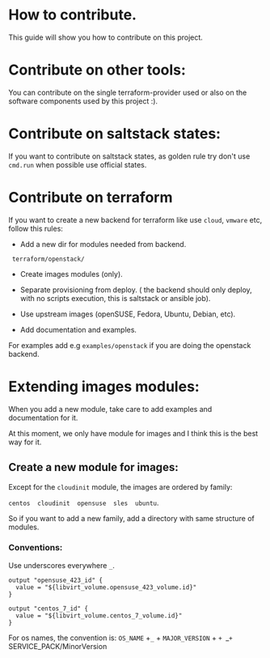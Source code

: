 # How to contribute.

This guide will show you how to contribute on this project.

# Contribute on other tools:

You can contribute on the single terraform-provider used or also on the software components used by this project :).

# Contribute on saltstack states:

If you want to contribute on saltstack states, as golden rule try don't use `cmd.run` when possible use official states.


# Contribute on terraform

If you want to create a new backend for terraform like use `cloud`, `vmware` etc, follow this rules:

* Add a new dir for modules needed from backend.

` terraform/openstack/`

* Create images modules (only).

* Separate provisioning from deploy. 
( the backend should only deploy, with no scripts execution, this is saltstack or ansible job).

* Use upstream images (openSUSE, Fedora, Ubuntu, Debian, etc).

* Add documentation and examples. 

 For examples add e.g `examples/openstack` if you are doing the openstack backend.


# Extending images modules:

When you add a new module, take care to add examples and documentation for it.

At this moment, we only have module for images and I think this is the best way for it.


## Create a new module for images:

Except for the `cloudinit` module, the images are ordered by family:

`centos  cloudinit  opensuse  sles  ubuntu`.

So if you want to add a new family, add a directory with same structure of modules.

### Conventions:

Use underscores everywhere `_`.

```hcl
output "opensuse_423_id" {
  value = "${libvirt_volume.opensuse_423_volume.id}"
}
```
```hcl
output "centos_7_id" {
  value = "${libvirt_volume.centos_7_volume.id}"
}
```

For os names, the convention is: `OS_NAME` +`_` + `MAJOR_VERSION` + `+ `_`+ `SERVICE_PACK/MinorVersion
